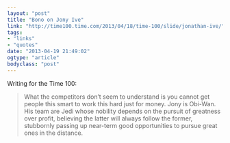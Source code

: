 ```yaml
---
layout: "post"
title: "Bono on Jony Ive"
link: "http://time100.time.com/2013/04/18/time-100/slide/jonathan-ive/"
tags: 
- "links"
- "quotes"
date: "2013-04-19 21:49:02"
ogtype: "article"
bodyclass: "post"
---
```


Writing for the Time 100:

> What the competitors don’t seem to understand is you cannot get people this smart to work this hard just for money. Jony is Obi-Wan. His team are Jedi whose nobility depends on the pursuit of greatness over profit, believing the latter will always follow the former, stubbornly passing up near-term good opportunities to pursue great ones in the distance.